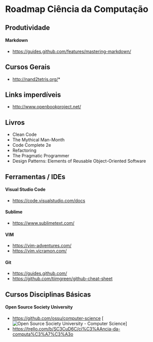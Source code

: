# Roadmap Ciência da Computação

## Produtividade
#### Markdown
* https://guides.github.com/features/mastering-markdown/
## Cursos Gerais
* http://nand2tetris.org/* 

## Links imperdíveis
* http://www.openbookproject.net/

## Livros
* Clean Code 
* The Mythical Man-Month	
* Code Complete 2e
* Refactoring
* The Pragmatic Programmer
* Design Patterns: Elements of Reusable Object-Oriented Software

## Ferramentas / IDEs
#### Visual Studio Code  
* https://code.visualstudio.com/docs
#### Sublime 
* https://www.sublimetext.com/
#### VIM 
* https://vim-adventures.com/ 
* https://vim.vicramon.com/
#### Git
* https://guides.github.com/
* https://github.com/tiimgreen/github-cheat-sheet

## Cursos Disciplinas Básicas
#### Open Source Society University
* https://github.com/ossu/computer-science 
[![Open Source Society University - Computer Science](https://img.shields.io/badge/OSSU-computer--science-blue.svg)]
* https://trello.com/b/SC3CuD6C/ci%C3%AAncia-da-computa%C3%A7%C3%A3o
